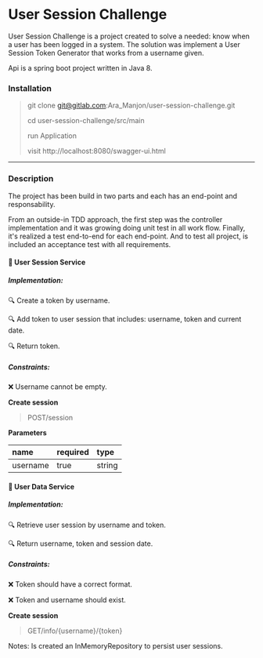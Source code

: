 # User Session Challenge

User Session Challenge is a project created to solve a needed: know when a user has been logged in a system.
The solution was implement a User Session Token Generator that works from a username given.

Api is a spring boot project written in Java 8.

### Installation

> git clone git@gitlab.com:Ara_Manjon/user-session-challenge.git
>
> cd user-session-challenge/src/main
>
> run Application
>
> visit http://localhost:8080/swagger-ui.html
--------------------------

### Description

The project has been build in two parts and each has an end-point and responsability. 

From an outside-in TDD approach, the first step was the controller implementation and it was growing doing unit test in all work flow. 
Finally, it's realized a test end-to-end for each end-point. And to test all project, is included an acceptance test with all requirements.

#### :rocket: User Session Service

##### Implementation:

:mag: Create a token by username.

:mag: Add token to user session that includes: username, token and current date.

:mag: Return token.

##### Constraints:

:x: Username cannot be empty.

**Create session**
 
> POST/session

**Parameters**

| name | required | type |
|:------|:----------|:------|
| username | true | string |

#### :rocket: User Data Service

##### Implementation:

:mag: Retrieve user session by username and token.

:mag: Return username, token and session date.

##### Constraints:

:x: Token should have a correct format. 

:x: Token and username should exist.

**Create session**
 
> GET/info/{username}/{token}

Notes: Is created an InMemoryRepository to persist user sessions.
